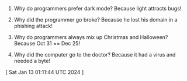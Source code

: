  
1. Why do programmers prefer dark mode? Because light attracts bugs!

2. Why did the programmer go broke? Because he lost his domain in a phishing attack!

3. Why do programmers always mix up Christmas and Halloween? Because Oct 31 == Dec 25!

4. Why did the computer go to the doctor? Because it had a virus and needed a byte!
 
[ 
Sat Jan 13 01:11:44 UTC 2024
 ]
